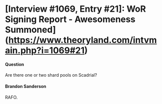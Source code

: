 # [Interview #1069, Entry #21]: WoR Signing Report - Awesomeness Summoned](https://www.theoryland.com/intvmain.php?i=1069#21)

#### Question

Are there one or two shard pools on Scadrial?

#### Brandon Sanderson

RAFO.

